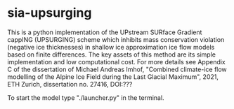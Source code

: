 # sia-upsurging


This is a python implementation of the UPstream SURface Gradient cappING (UPSURGING) scheme which inhibits mass conservation violation (negative ice thicknesses) in shallow ice approximation ice flow models based on finite differences. The key assets of this method are its simple implementation and low computational cost. For more details see Appendix C of the dissertation of Michael Andreas Imhof, "Combined climate-ice flow modelling of the Alpine Ice Field during the Last Glacial Maximum", 2021, ETH Zurich, dissertation no. 27416, DOI:???

To start the model type "./launcher.py" in the terminal. 

